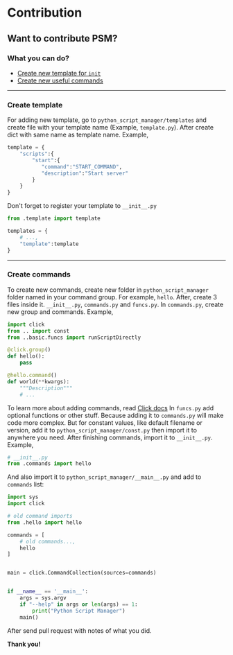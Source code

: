 # Contribution

## Want to contribute PSM?

### What you can do?

-   [Create new template for `init`](#create-template)
-   [Create new useful commands](#create-commands)

---

### Create template

For adding new template, go to `python_script_manager/templates` and create file with your template name (Example, `template.py`). After create dict with same name as template name.
Example,

```python
template = {
    "scripts":{
        "start":{
           "command":"START_COMMAND",
           "description":"Start server"
        }
    }
}
```

Don't forget to register your template to `__init__.py`

```python
from .template import template

templates = {
    # ...,
    "template":template
}

```

----

### Create commands

To create new commands, create new folder in `python_script_manager` folder named in your command group. For example, `hello`. After, create 3 files inside it. `__init__.py`, `commands.py` and `funcs.py`.
In `commands.py`, create new group and commands.
Example,

```python
import click
from .. import const
from ..basic.funcs import runScriptDirectly

@click.group()
def hello():
    pass

@hello.command()
def world(**kwargs):
    """Description"""
    # ...
```

To learn more about adding commands, read [Click docs](https://click.palletsprojects.com/)
In `funcs.py` add optional functions or other stuff. Because adding it to `commands.py` will make code more complex. But for constant values, like default filename or version, add it to `python_script_manager/const.py` then import it to anywhere you need. After finishing commands, import it to `__init__.py`. Example,

```python
# __init__.py
from .commands import hello
```

And also import it to `python_script_manager/__main__.py` and add to `commands` list:

```python
import sys
import click

# old command imports
from .hello import hello

commands = [
    # old commands...,
    hello
]


main = click.CommandCollection(sources=commands)


if __name__ == '__main__':
    args = sys.argv
    if "--help" in args or len(args) == 1:
        print("Python Script Manager")
    main()

```

After send pull request with notes of what you did.

**Thank you!**
